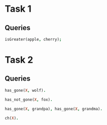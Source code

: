 # Task 1

## Queries

```prolog
isGreater(apple, cherry);
```

# Task 2

## Queries

```prolog
has_gone(X, wolf).
```

```prolog
has_not_gone(X, fox).
```

```prolog
has_gone(X, grandpa), has_gone(X, grandma).
```

```prolog
ch(X).
```
